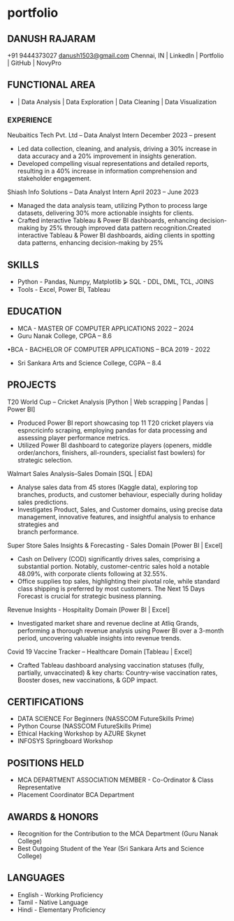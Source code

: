 # portfolio

## DANUSH RAJARAM

+91 9444373027 danush1503@gmail.com
Chennai, IN | LinkedIn | Portfolio | GitHub | NovyPro

## FUNCTIONAL AREA
- |  Data Analysis  | Data Exploration |  Data Cleaning  |  Data Visualization

### EXPERIENCE
Neubaitics Tech Pvt. Ltd – Data Analyst Intern December 2023 – present
  - Led data collection, cleaning, and analysis, driving a 30% increase in data accuracy and a 20% improvement in insights generation.
  - Developed compelling visual representations and detailed reports, resulting in a 40% increase in information comprehension and stakeholder engagement.

Shiash Info Solutions – Data Analyst Intern April 2023 – June 2023
  - Managed the data analysis team, utilizing Python to process large datasets, delivering 30% more actionable insights for clients.
  - Crafted interactive Tableau & Power BI dashboards, enhancing decision-making by 25% through improved data pattern recognition.Created interactive Tableau      & Power BI dashboards, aiding clients in spotting data patterns, enhancing decision-making by 25%

## SKILLS
  - Python - Pandas, Numpy, Matplotlib ⮚ SQL - DDL, DML, TCL, JOINS
  - Tools - Excel, Power BI, Tableau 

## EDUCATION
- MCA - MASTER OF COMPUTER APPLICATIONS 2022 – 2024
- Guru Nanak College, CPGA – 8.6

•BCA - BACHELOR OF COMPUTER APPLICATIONS – BCA 2019 - 2022
- Sri Sankara Arts and Science College, CGPA – 8.4

## PROJECTS
T20 World Cup – Cricket Analysis [Python | Web scrapping | Pandas | Power BI]
- Produced Power BI report showcasing top 11 T20 cricket players via espncricinfo scraping, employing pandas for data processing and assessing player performance metrics.
- Utilized Power BI dashboard to categorize players (openers, middle order/anchors, finishers, all-rounders, specialist fast bowlers) for strategic selection.

Walmart Sales Analysis–Sales Domain [SQL | EDA]
- Analyse sales data from 45 stores (Kaggle data), exploring top branches, products, and customer behaviour, especially during holiday sales predictions.
- Investigates Product, Sales, and Customer domains, using precise data management, innovative features, and insightful analysis to enhance strategies and     
  branch performance.

Super Store Sales Insights & Forecasting - Sales Domain [Power BI | Excel]
- Cash on Delivery (COD) significantly drives sales, comprising a substantial portion. Notably, customer-centric sales hold a notable 48.09%, with corporate      clients following at 32.55%.
- Office supplies top sales, highlighting their pivotal role, while standard class shipping is preferred by most customers. The Next 15 Days Forecast is          crucial for strategic business planning.

Revenue Insights - Hospitality Domain [Power BI | Excel]
- Investigated market share and revenue decline at Atliq Grands, performing a thorough revenue analysis using Power BI over a 3-month period, uncovering          valuable insights into revenue trends.

Covid 19 Vaccine Tracker – Healthcare Domain [Tableau | Excel]
- Crafted Tableau dashboard analysing vaccination statuses (fully, partially, unvaccinated) & key charts: Country-wise vaccination rates, Booster doses, new      vaccinations, & GDP impact.
  
## CERTIFICATIONS
- DATA SCIENCE For Beginners (NASSCOM FutureSkills Prime)
- Python Course (NASSCOM FutureSkills Prime)
- Ethical Hacking Workshop by AZURE Skynet
- INFOSYS Springboard Workshop

## POSITIONS HELD
- MCA DEPARTMENT ASSOCIATION MEMBER - Co-Ordinator & Class Representative
- Placement Coordinator BCA Department

## AWARDS & HONORS
- Recognition for the Contribution to the MCA Department (Guru Nanak College)
- Best Outgoing Student of the Year (Sri Sankara Arts and Science College)

## LANGUAGES
 - English - Working Proficiency
 - Tamil - Native Language
 - Hindi - Elementary Proficiency


